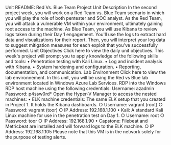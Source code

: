 Unit README: 
Red Vs. Blue Team Project
Unit Description
In the second project week, you will work on a Red Team vs. Blue Team scenario in which you will play the role of both pentester and SOC analyst.
As the Red Team, you will attack a vulnerable VM within your environment, ultimately gaining root access to the machine. As Blue Team, you will use Kibana to review logs taken during their Day 1 engagement. You'll use the logs to extract hard data and visualizations for their report.
Then, you will interpret your log data to suggest mitigation measures for each exploit that you've successfully performed.
Unit Objectives
Click here to view the daily unit objectives. 
This week's project will prompt you to apply knowledge of the following skills and tools:
	• Penetration testing with Kali Linux.
	• Log and incident analysis with Kibana.
	• System hardening and configuration.
	• Reporting, documentation, and communication.
Lab Environment
Click here to view the lab environnement. 
In this unit, you will be using the Red vs Blue lab environment located in Windows Azure Lab Services. RDP into the Windows RDP host machine using the following credentials:
Username: azadmin Password: p4ssw0rd*
Open the Hyper-V Manager to access the nested machines:
	• ELK machine credentials: The same ELK setup that you created in Project 1. It holds the Kibana dashboards.
		○ Username: vagrant (root)
		○ Password: vagrant  (toor)
		○ IP Address: 192.168.1.100 
	• Kali: A standard Kali Linux machine for use in the penetration test on Day 1.
		○ Username: root 
		○ Password: toor 
		○ IP Address: 192.168.1.90 
	• Capstone: Filebeat and Metricbeat are installed and will forward logs to the ELK machine.
		○ IP Address: 192.168.1.105 
Please note that this VM is in the network solely for the purpose of testing alerts.

